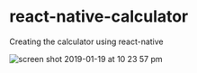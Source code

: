 # react-native-calculator
Creating the calculator using react-native 

![screen shot 2019-01-19 at 10 23 57 pm](https://user-images.githubusercontent.com/13005159/51434338-0f7bdc80-1c39-11e9-8b6f-c57cd9c7d724.png)

